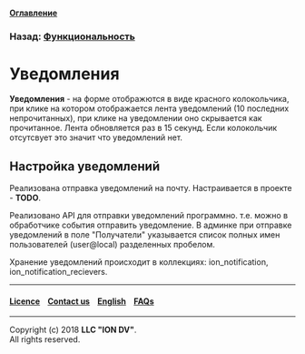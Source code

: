 #### [Оглавление](/docs/ru/index.md)

### Назад: [Функциональность](/docs/ru/2_system_description/functionality/functionality.md)

# Уведомления

**Уведомления** - на форме отображются в виде красного колокольчика, при клике на котором отображается лента уведомлений (10 последних непрочитанных), при клике на уведомлении оно скрывается как прочитанное. Лента обновляется раз в 15 секунд. Если колокольчик отсутсвует это значит что уведомлений нет.

## Настройка уведомлений

Реализована отправка уведомлений на почту. Настраивается в проекте - **TODO**.

Реализовано API для отправки уведомлений программно. т.е. можно в обработчике события отправить уведомление.
В админке при отправке уведомлений в поле "Получатели" указывается список полных имен пользователей (user@local) разделенных пробелом.

Хранение уведомлений происходит в коллекциях: ion_notification, ion_notification_recievers.


--------------------------------------------------------------------------  


 #### [Licence](/LICENCE.md) &ensp;  [Contact us](https://iondv.com) &ensp;  [English](/docs/en/2_system_description/functionality/printed_forms.md)   &ensp; [FAQs](/faqs.md)  <div><img src="https://mc.iondv.com/watch/local/docs/framework" style="position:absolute; left:-9999px;" height=1 width=1 alt="iondv metrics"></div>         



--------------------------------------------------------------------------  

Copyright (c) 2018 **LLC "ION DV"**.  
All rights reserved. 
